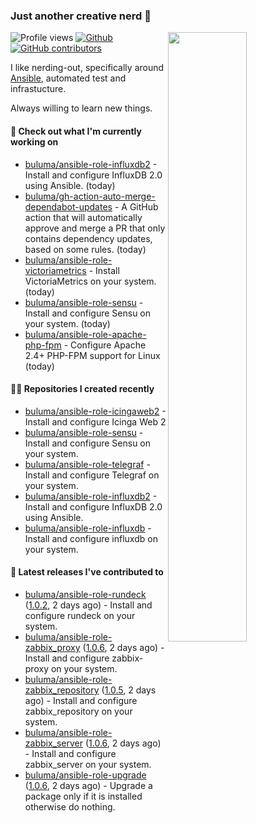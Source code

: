 ### Just another creative nerd 👋


![Profile views](https://gpvc.arturio.dev/buluma) <a href="https://gitstats.me/buluma">
  <img align="right" src="https://github-readme-stats.vercel.app/api?username=buluma&theme=gotham&show_icons=true" width="50%"/>
</a>
[![Github](https://img.shields.io/badge/-buluma-black?style=flat&labelColor=black&logo=github&logoColor=white&include_all_commits=true&count_private=true)](https://gitstats.me/buluma)
[![GitHub contributors](https://img.shields.io/github/contributors/buluma/badges.svg)](https://GitHub.com/buluma/badges/graphs/contributors/)

I like nerding-out, specifically around [Ansible](https://github.com/ansible/ansible), automated test and infrastucture.

Always willing to learn new things.

#### 👷 Check out what I'm currently working on

- [buluma/ansible-role-influxdb2](https://github.com/buluma/ansible-role-influxdb2) - Install and configure InfluxDB 2.0 using Ansible. (today)
- [buluma/gh-action-auto-merge-dependabot-updates](https://github.com/buluma/gh-action-auto-merge-dependabot-updates) - A GitHub action that will automatically approve and merge a PR that only contains dependency updates, based on some rules. (today)
- [buluma/ansible-role-victoriametrics](https://github.com/buluma/ansible-role-victoriametrics) - Install VictoriaMetrics on your system. (today)
- [buluma/ansible-role-sensu](https://github.com/buluma/ansible-role-sensu) - Install and configure Sensu on your system. (today)
- [buluma/ansible-role-apache-php-fpm](https://github.com/buluma/ansible-role-apache-php-fpm) - Configure Apache 2.4&#43; PHP-FPM support for Linux (today)

#### 👨‍💻 Repositories I created recently

- [buluma/ansible-role-icingaweb2](https://github.com/buluma/ansible-role-icingaweb2) - Install and configure Icinga Web 2
- [buluma/ansible-role-sensu](https://github.com/buluma/ansible-role-sensu) - Install and configure Sensu on your system.
- [buluma/ansible-role-telegraf](https://github.com/buluma/ansible-role-telegraf) - Install and configure Telegraf on your system.
- [buluma/ansible-role-influxdb2](https://github.com/buluma/ansible-role-influxdb2) - Install and configure InfluxDB 2.0 using Ansible.
- [buluma/ansible-role-influxdb](https://github.com/buluma/ansible-role-influxdb) - Install and configure influxdb on your system.

#### 🚀 Latest releases I've contributed to

- [buluma/ansible-role-rundeck](https://github.com/buluma/ansible-role-rundeck) ([1.0.2](https://github.com/buluma/ansible-role-rundeck/releases/tag/1.0.2), 2 days ago) - Install and configure rundeck on your system.
- [buluma/ansible-role-zabbix_proxy](https://github.com/buluma/ansible-role-zabbix_proxy) ([1.0.6](https://github.com/buluma/ansible-role-zabbix_proxy/releases/tag/1.0.6), 2 days ago) - Install and configure zabbix-proxy on your system.
- [buluma/ansible-role-zabbix_repository](https://github.com/buluma/ansible-role-zabbix_repository) ([1.0.5](https://github.com/buluma/ansible-role-zabbix_repository/releases/tag/1.0.5), 2 days ago) - Install and configure zabbix_repository on your system.
- [buluma/ansible-role-zabbix_server](https://github.com/buluma/ansible-role-zabbix_server) ([1.0.6](https://github.com/buluma/ansible-role-zabbix_server/releases/tag/1.0.6), 2 days ago) - Install and configure zabbix_server on your system.
- [buluma/ansible-role-upgrade](https://github.com/buluma/ansible-role-upgrade) ([1.0.6](https://github.com/buluma/ansible-role-upgrade/releases/tag/1.0.6), 2 days ago) - Upgrade a package only if it is installed otherwise do nothing.


